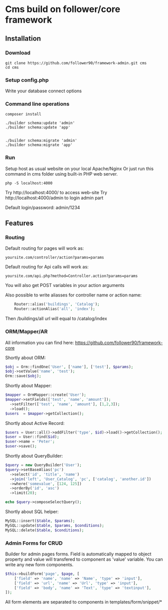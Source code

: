 # Cms build on follower/core framework 
## Installation

### Download

```
git clone https://github.com/follower90/framework-admin.git cms
cd cms
```

### Setup config.php

Write your database connect options

### Command line operations

```
composer install

./builder schema:update 'admin'
./builder schema:update 'app'


./builder schema:migrate 'admin'
./builder schema:migrate 'app'
```

### Run

Setup host as usual website on your local Apache/Nginx
Or just run this command in cms folder using built-in PHP web server.

```
php -S localhost:4000
```

Try http://localhost:4000/ to access web-site
Try http://localhost:4000/admin to login admin part

Default login/password: admin/1234

## Features

### Routing

Default routing for pages will work as:

```
yoursite.com/controller/action?params=params
```

Default routing for Api calls will work as:

```
yoursite.com/api.php?method=Controller.action?params=params
```

You will also get POST variables in your action arguments

Also possible to write aliasses for controller name or action name:

```php
    Router::alias('buildings', 'Catalog');
    Router::actionAlias('all', 'index');
```

Then /buildings/all url will equal to /catalog/index

### ORM/Mapper/AR

All information you can find here:
https://github.com/follower90/framework-core

Shortly about ORM:
```php
$obj = Orm::findOne('User', ['name'], ['test'], $params);
$obj->setValue('name', 'test');
Orm::save($obj);
```

Shortly about Mapper:
```php
$mapper = OrmMapper::create('User');
$mapper->setFields(['test', 'name', 'amount']);
  ->setFilter(['test', 'name', 'amount'], [1,2,3]);
  ->load();
$users  = $mapper->getCollection();
```

Shortly about Active Record:
```php
$users = User::all()->addFilter('type', $id)->load()->getCollection();
$user = User::find($id);
$user->name = 'Peter';
$user->save();
```

Shortly about QueryBuilder:
```php
$query = new QueryBuilder('User');
$query->setBaseAlias('pc')
  ->select('id', 'title', 'name')
  ->join('left', 'User_Catalog', 'pc', ['catalog', 'another.id'])
  ->where('somevalue', [124, 125])
  ->orderBy('id', 'asc')
  ->limit(20);

echo $query->composeSelectQuery();
```

Shortly about SQL helper:
```php
MySQL::insert($table, $params);
MySQL::update($table, $params, $conditions);
MySQL::delete($table, $conditions);
```

### Admin Forms for CRUD

Builder for admin pages forms.
Field is automatically mapped to object property and value will transfered to component as 'value' variable.
You can write any new form components.
 
```php
$this->buildForm('page', $page, [
    ['field' => 'name', 'name' => 'Name', 'type' => 'input'],
    ['field' => 'url', 'name' => 'Url', 'type' => 'input'],
    ['field' => 'body', 'name' => 'Text', 'type' => 'textinput'],
]);
```
 
All form elements are separated to components in templates/form/snippet/*
